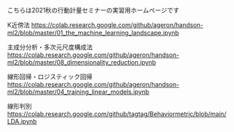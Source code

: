 こちらは2021秋の行動計量セミナーの実習用ホームページです

K近傍法
https://colab.research.google.com/github/ageron/handson-ml2/blob/master/01_the_machine_learning_landscape.ipynb

主成分分析・多次元尺度構成法
https://colab.research.google.com/github/ageron/handson-ml2/blob/master/08_dimensionality_reduction.ipynb

線形回帰・ロジスティック回帰
https://colab.research.google.com/github/ageron/handson-ml2/blob/master/04_training_linear_models.ipynb

線形判別
https://colab.research.google.com/github/tagtag/Behaviormetric/blob/main/LDA.ipynb

